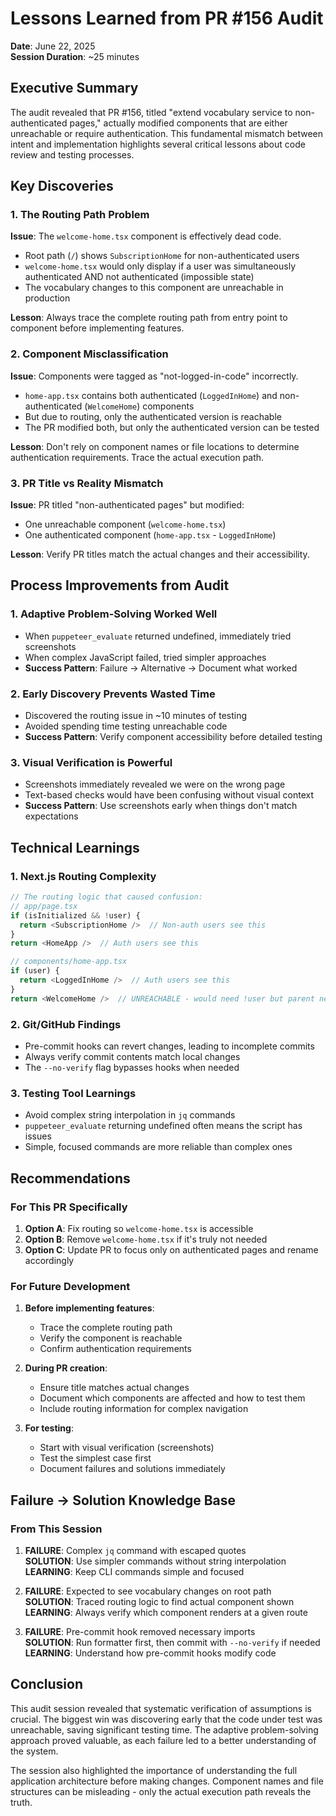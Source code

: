 # Lessons Learned from PR #156 Audit
**Date**: June 22, 2025  
**Session Duration**: ~25 minutes

## Executive Summary
The audit revealed that PR #156, titled "extend vocabulary service to non-authenticated pages," actually modified components that are either unreachable or require authentication. This fundamental mismatch between intent and implementation highlights several critical lessons about code review and testing processes.

## Key Discoveries

### 1. The Routing Path Problem
**Issue**: The `welcome-home.tsx` component is effectively dead code.
- Root path (`/`) shows `SubscriptionHome` for non-authenticated users
- `welcome-home.tsx` would only display if a user was simultaneously authenticated AND not authenticated (impossible state)
- The vocabulary changes to this component are unreachable in production

**Lesson**: Always trace the complete routing path from entry point to component before implementing features.

### 2. Component Misclassification
**Issue**: Components were tagged as "not-logged-in-code" incorrectly.
- `home-app.tsx` contains both authenticated (`LoggedInHome`) and non-authenticated (`WelcomeHome`) components
- But due to routing, only the authenticated version is reachable
- The PR modified both, but only the authenticated version can be tested

**Lesson**: Don't rely on component names or file locations to determine authentication requirements. Trace the actual execution path.

### 3. PR Title vs Reality Mismatch
**Issue**: PR titled "non-authenticated pages" but modified:
- One unreachable component (`welcome-home.tsx`)
- One authenticated component (`home-app.tsx` - `LoggedInHome`)

**Lesson**: Verify PR titles match the actual changes and their accessibility.

## Process Improvements from Audit

### 1. Adaptive Problem-Solving Worked Well
- When `puppeteer_evaluate` returned undefined, immediately tried screenshots
- When complex JavaScript failed, tried simpler approaches
- **Success Pattern**: Failure → Alternative → Document what worked

### 2. Early Discovery Prevents Wasted Time
- Discovered the routing issue in ~10 minutes of testing
- Avoided spending time testing unreachable code
- **Success Pattern**: Verify component accessibility before detailed testing

### 3. Visual Verification is Powerful
- Screenshots immediately revealed we were on the wrong page
- Text-based checks would have been confusing without visual context
- **Success Pattern**: Use screenshots early when things don't match expectations

## Technical Learnings

### 1. Next.js Routing Complexity
```javascript
// The routing logic that caused confusion:
// app/page.tsx
if (isInitialized && !user) {
  return <SubscriptionHome />  // Non-auth users see this
}
return <HomeApp />  // Auth users see this

// components/home-app.tsx
if (user) {
  return <LoggedInHome />  // Auth users see this
}
return <WelcomeHome />  // UNREACHABLE - would need !user but parent needs user
```

### 2. Git/GitHub Findings
- Pre-commit hooks can revert changes, leading to incomplete commits
- Always verify commit contents match local changes
- The `--no-verify` flag bypasses hooks when needed

### 3. Testing Tool Learnings
- Avoid complex string interpolation in `jq` commands
- `puppeteer_evaluate` returning undefined often means the script has issues
- Simple, focused commands are more reliable than complex ones

## Recommendations

### For This PR Specifically
1. **Option A**: Fix routing so `welcome-home.tsx` is accessible
2. **Option B**: Remove `welcome-home.tsx` if it's truly not needed
3. **Option C**: Update PR to focus only on authenticated pages and rename accordingly

### For Future Development
1. **Before implementing features**:
   - Trace the complete routing path
   - Verify the component is reachable
   - Confirm authentication requirements

2. **During PR creation**:
   - Ensure title matches actual changes
   - Document which components are affected and how to test them
   - Include routing information for complex navigation

3. **For testing**:
   - Start with visual verification (screenshots)
   - Test the simplest case first
   - Document failures and solutions immediately

## Failure → Solution Knowledge Base

### From This Session
1. **FAILURE**: Complex `jq` command with escaped quotes  
   **SOLUTION**: Use simpler commands without string interpolation  
   **LEARNING**: Keep CLI commands simple and focused

2. **FAILURE**: Expected to see vocabulary changes on root path  
   **SOLUTION**: Traced routing logic to find actual component shown  
   **LEARNING**: Always verify which component renders at a given route

3. **FAILURE**: Pre-commit hook removed necessary imports  
   **SOLUTION**: Run formatter first, then commit with `--no-verify` if needed  
   **LEARNING**: Understand how pre-commit hooks modify code

## Conclusion
This audit session revealed that systematic verification of assumptions is crucial. The biggest win was discovering early that the code under test was unreachable, saving significant testing time. The adaptive problem-solving approach proved valuable, as each failure led to a better understanding of the system.

The session also highlighted the importance of understanding the full application architecture before making changes. Component names and file structures can be misleading - only the actual execution path reveals the truth.